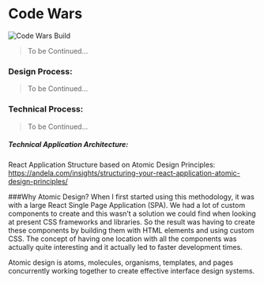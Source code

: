 # Code Wars 
![Code Wars Build](https://github.com/ShaneCreedon/Code-Wars/workflows/Code%20Wars%20Build/badge.svg?branch=master)

> To be Continued... 

### Design Process:
> To be Continued...

### Technical Process:
> To be Continued...

##### Technical Application Architecture:
React Application Structure based on Atomic Design Principles: 
https://andela.com/insights/structuring-your-react-application-atomic-design-principles/

###Why Atomic Design?
When I first started using this methodology, it was with a large React Single Page Application (SPA). 
We had a lot of custom components to create and this wasn’t a solution we could find when looking at present CSS
frameworks and libraries. So the result was having to create these components by building them with HTML elements
and using custom CSS. The concept of having one location with all the components was actually quite
interesting and it actually led to faster development times.

Atomic design is atoms, molecules, organisms, templates, and pages concurrently working together to create 
effective interface design systems.
